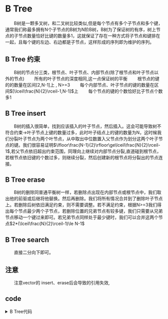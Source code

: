 

# B Tree
&emsp;&emsp;B树是一颗多叉树，和二叉树比较类似,但是每个节点有多个子节点和多个键，通常我们称最多拥有N个子节点的B树为N阶B树，B树为了保证树的有序，树上节点的子节点数量恰好比键的数量多1，这就保证了存在一种方式将子节点和键排在一起，且每个键的左边、右边都是子节点，这样形成的序列即为维护的序列。

## B Tree 约束
&emsp;&emsp;B树的节点分三类，根节点、叶子节点、内部节点(除了根节点和叶子节点以外的节点)
&emsp;&emsp;所有的叶子节点的深度相同,这一点保证树的平衡
&emsp;&emsp;根节点的键的的数量在区间[2,N-1]上 , N>=3
&emsp;&emsp;每个内部节点、叶子节点的键的数量在区间$[\lceil\frac{N}{2}\rceil-1,N-1]$上
&emsp;&emsp;每个节点的键的个数恰好比子节点个数多1

## B Tree insert
&emsp;&emsp;B树的插入很简单，找到应该插入的叶子节点，然后插入。这会可能导致树不符合约束->叶子节点上键的数量过多，此时叶子结点上的键的数量为N，这时候我们分裂叶子节点为两个叶节点，从中取出中位数置入父节点作为划分这两个叶子节点的键。我们很容易证明$\lfloor\frac{N-1}{2}\rfloor\ge\lceil\frac{N}{2}\rceil-1$,若父节点依旧超出约束范围，同理向上继续对内部节点分裂,直道碰到根节点，若根节点依旧键的个数过多，则继续分裂，然后创建新的根节点将分裂出的节点连接。

## B Tree erase
&emsp;&emsp;B树的删除同普通平衡树一样，若删除点出现在内部节点或根节点中，我们取出他的前驱或后继将他替换。然后再删除。我们将所有情况合并到了删除叶子节点上。若删除后树依旧满足约束，则不需要调整。若不满足约束，根据N>=3我们得出每个节点最少两个子节点，若删除位置的兄弟节点有较多键，我们只需要从兄弟节点移动一个键过来即可。若兄弟节点同样处于最少键时，我们可以合并这两个节点$2*(\lceil\frac{N}{2}\rceil-1)\le N-1$

## B Tree search
&emsp;&emsp;直接二分向下即可。

## 注意
&emsp;&emsp;注意vector的 insert、erase后会导致的引用失效,

## code
<details>
<summary>B Tree代码</summary>
{% include_code tree lang:cpp cpp/perfect/data_structure/B_tree.h %}
</details>


